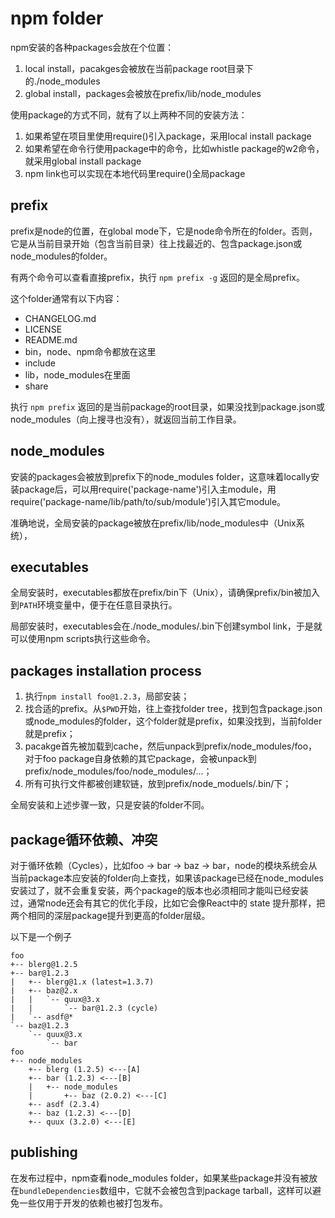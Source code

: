 # npm folder

npm安装的各种packages会放在个位置：

1. local install，pacakges会被放在当前package root目录下的./node_modules
2. global install，packages会被放在prefix/lib/node_modules

使用package的方式不同，就有了以上两种不同的安装方法：

1. 如果希望在项目里使用require()引入package，采用local install package
2. 如果希望在命令行使用package中的命令，比如whistle package的w2命令，就采用global install package
3. npm link也可以实现在本地代码里require()全局package

## prefix

prefix是node的位置，在global mode下，它是node命令所在的folder。否则，它是从当前目录开始（包含当前目录）往上找最近的、包含package.json或node_modules的folder。

有两个命令可以查看直接prefix，执行 `npm prefix -g` 返回的是全局prefix。

这个folder通常有以下内容：

- CHANGELOG.md
- LICENSE
- README.md
- bin，node、npm命令都放在这里
- include
- lib，node_modules在里面
- share

执行 `npm prefix` 返回的是当前package的root目录，如果没找到package.json或node_modules（向上搜寻也没有），就返回当前工作目录。

## node_modules

安装的packages会被放到prefix下的node_modules folder，这意味着locally安装package后，可以用require('package-name')引入主module，用require('package-name/lib/path/to/sub/module')引入其它module。

准确地说，全局安装的package被放在prefix/lib/node_modules中（Unix系统），

## executables

全局安装时，executables都放在prefix/bin下（Unix），请确保prefix/bin被加入到`PATH`环境变量中，便于在任意目录执行。

局部安装时，executables会在./node_modules/.bin下创建symbol link，于是就可以使用npm scripts执行这些命令。

## packages installation process

1. 执行`npm install foo@1.2.3`，局部安装；
2. 找合适的prefix。从`$PWD`开始，往上查找folder tree，找到包含package.json或node_modules的folder，这个folder就是prefix，如果没找到，当前folder就是prefix；
3. pacakge首先被加载到cache，然后unpack到prefix/node_modules/foo，对于foo package自身依赖的其它package，会被unpack到prefix/node_modules/foo/node_modules/...；
4. 所有可执行文件都被创建软链，放到prefix/node_moduels/.bin/下；

全局安装和上述步骤一致，只是安装的folder不同。

## package循环依赖、冲突

对于循环依赖（Cycles），比如foo -> bar -> baz -> bar，node的模块系统会从当前package本应安装的folder向上查找，如果该package已经在node_modules安装过了，就不会重复安装，两个package的版本也必须相同才能叫已经安装过，通常node还会有其它的优化手段，比如它会像React中的 state 提升那样，把两个相同的深层package提升到更高的folder层级。

以下是一个例子

```plain
foo
+-- blerg@1.2.5
+-- bar@1.2.3
|   +-- blerg@1.x (latest=1.3.7)
|   +-- baz@2.x
|   |   `-- quux@3.x
|   |       `-- bar@1.2.3 (cycle)
|   `-- asdf@*
`-- baz@1.2.3
    `-- quux@3.x
        `-- bar
foo
+-- node_modules
    +-- blerg (1.2.5) <---[A]
    +-- bar (1.2.3) <---[B]
    |   +-- node_modules
    |       +-- baz (2.0.2) <---[C]
    +-- asdf (2.3.4)
    +-- baz (1.2.3) <---[D]
    +-- quux (3.2.0) <---[E]
```

## publishing

在发布过程中，npm查看node_modules folder，如果某些package并没有被放在`bundleDependencies`数组中，它就不会被包含到package tarball，这样可以避免一些仅用于开发的依赖也被打包发布。